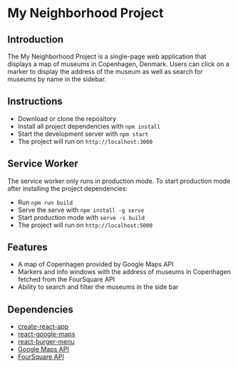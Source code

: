 ﻿# My Neighborhood Project

## Introduction

The My Neighborhood Project is a single-page web application that displays a map of museums in Copenhagen, Denmark. Users can click on a marker to display the address of the museum as well as search for museums by name in the sidebar.

## Instructions
- Download or clone the repository
- Install all project dependencies with `npm install`
- Start the development server with `npm start`
- The project will run on `http://localhost:3000`

## Service Worker 
The service worker only runs in production mode. To start production mode after installing the project dependencies:
- Run `npm run build`
- Serve the serve with `npm install -g serve`
- Start production mode with `serve -s build`
- The project will run on `http://localhost:5000`

## Features 
- A map of Copenhagen provided by Google Maps API
- Markers and info windows with the address of museums in Copenhagen fetched from the FourSquare API
- Ability to search and filter the museums in the side bar

## Dependencies
- [create-react-app](https://github.com/facebook/create-react-app) 
- [react-google-maps](https://github.com/tomchentw/react-google-maps)
- [react-burger-menu](https://github.com/negomi/react-burger-menu)
- [Google Maps API](https://cloud.google.com/maps-platform/)
- [FourSquare API](https://developer.foursquare.com/)